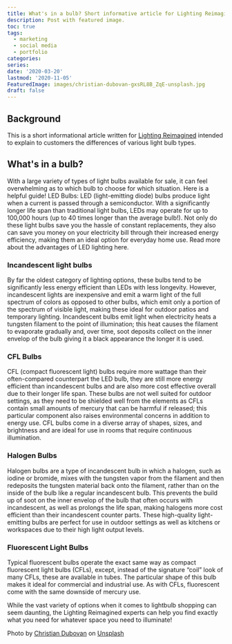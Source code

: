 ```yaml
---
title: What's in a bulb? Short informative article for Lighting Reimagined
description: Post with featured image.
toc: true
tags:
  - marketing
  - social media
  - portfolio
categories:
series:
date: '2020-03-20'
lastmod: '2020-11-05'
FeaturedImage: images/christian-dubovan-gxsRL8B_ZqE-unsplash.jpg
draft: false
---
```


## Background

This is a short informational article written for 
[Lighting Reimagined](https://lightingreimagined.com/)
intended to explain to customers the differences of various light bulb types.

## What's in a bulb? 

With a large variety of types of light bulbs available for sale, it can feel overwhelming as to which bulb to choose for which situation. Here is a helpful guide!
LED Bulbs: LED (light-emitting diode) bulbs produce light when a current is passed through a semiconductor. With a significantly longer life span than traditional light bulbs, LEDs may operate for up to 100,000 hours (up to 40 times longer than the average bulb!). Not only do these light bulbs save you the hassle of constant replacements, they also can save you money on your electricity bill through their increased energy efficiency, making them an ideal option for everyday home use. Read more about the advantages of LED lighting here.   

### Incandescent light bulbs

By far the oldest category of lighting options, these bulbs tend to be significantly less energy efficient than LEDs with less longevity. However, incandescent lights are inexpensive and emit a warm light of the full spectrum of colors as opposed to other bulbs, which emit only a portion of the spectrum of visible light, making these ideal for outdoor patios and temporary lighting. Incandescent bulbs emit light when electricity heats a tungsten filament to the point of illumination; this heat causes the filament to evaporate gradually and, over time, soot deposits collect on the inner envelop of the bulb giving it a black appearance the longer it is used. 

### CFL Bulbs

CFL (compact fluorescent light) bulbs require more wattage than their often-compared counterpart the LED bulb, they are still more energy efficient than incandescent bulbs and are also more cost effective overall due to their longer life span. These bulbs are not well suited for outdoor settings, as they need to be shielded well from the elements as CFLs contain small amounts of mercury that can be harmful if released; this particular component also raises environmental concerns in addition to energy use. CFL bulbs come in a diverse array of shapes, sizes, and brightness and are ideal for use in rooms that require continuous illumination. 

### Halogen Bulbs

Halogen bulbs are a type of incandescent bulb in which a halogen, such as iodine or bromide, mixes with the tungsten vapor from the filament and then redeposits the tungsten material back onto the filament, rather than on the inside of the bulb like a regular incandescent bulb. This prevents the build up of soot on the inner envelop of the bulb that often occurs with incandescent, as well as prolongs the life span, making halogens more cost efficient than their incandescent counter parts. These high-quality light-emitting bulbs are perfect for use in outdoor settings as well as kitchens or workspaces due to their high light output levels. 

### Fluorescent Light Bulbs

Typical fluorescent bulbs operate the exact same way as compact fluorescent light bulbs (CFLs), except, instead of the signature “coil” look of many CFLs, these are available in tubes. The particular shape of this bulb makes it ideal for commercial and industrial use. As with CFLs, fluorescent come with the same downside of mercury use. 


While the vast variety of options when it comes to lightbulb shopping can seem daunting, the Lighting Reimagined experts can help you find exactly what you need for whatever space you need to illuminate!

 

<span>Photo by <a href="https://unsplash.com/@cdubo?utm_source=unsplash&amp;utm_medium=referral&amp;utm_content=creditCopyText">Christian Dubovan</a> on <a href="https://unsplash.com/s/photos/light-bulb?utm_source=unsplash&amp;utm_medium=referral&amp;utm_content=creditCopyText">Unsplash</a></span>